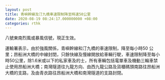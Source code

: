 ```yaml
---
layout: post
title: 青嶼幹線及汀九橋車速限制降至時速50公里
date: 2020-08-19 08:24:17.000000000 +08:00
categories: rthk
---
```


八號東南烈風或暴風信號，現正生效。

運輸署表示，由於強風關係，青嶼幹線和汀九橋的車速限制，降至每小時50 公里；昂船洲大橋的中線封閉，只餘快線及慢線開放給車輛行駛，車速限制降至每小時50公里，除1.6米或以下的私家車及的士，所有車輛包括電單車及機動三輪車禁止使用昂船洲大橋；南灣隧道往九龍方向、由西九龍公路及貨櫃碼頭南路往昂船洲大橋的支路，及由青衣路往昂船洲大橋和南灣隧道的支路封閉。
